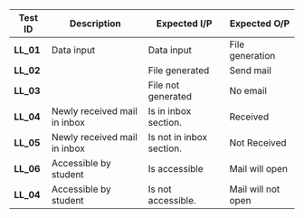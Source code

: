 | **Test ID** | **Description** | **Expected I/P** | **Expected O/P** | 
| ----------- | --------------- | ---------------- | ---------------- | 
| **LL\_01** | Data input | Data input | File generation | 
| **LL\_02** | | File generated | Send mail | 
| **LL\_03** | | File not generated | No email | 
| **LL\_04** |Newly received mail in inbox | Is in inbox section. | Received | 
| **LL\_05** |Newly received mail in inbox | Is not in inbox section. |Not Received | 
| **LL\_06** |Accessible by student | Is accessible | Mail  will open | 
| **LL\_04** |Accessible by student | Is not accessible. | Mail will not open | 
